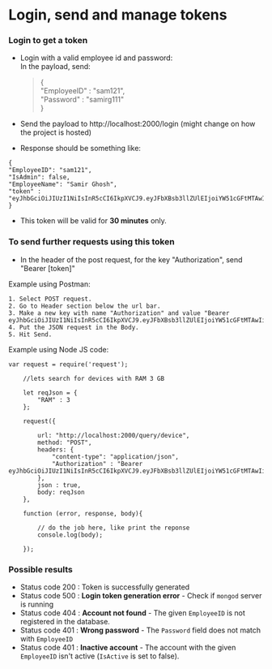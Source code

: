 # Login, send and manage tokens
### Login to get a token

 - Login with a valid employee id and password:  
    In the payload, send:
	 >{  
	 "EmployeeID" : "sam121",  
	 "Password" : "samirg111"  
	 }  
	 
 - Send the payload to http://localhost:2000/login (might change on how the project is hosted)
	 
 - Response should be something like:
 ```
 {
 "EmployeeID": "sam121",
 "IsAdmin": false,
 "EmployeeName": "Samir Ghosh",
 "token" : "eyJhbGciOiJIUzI1NiIsInR5cCI6IkpXVCJ9.eyJFbXBsb3llZUlEIjoiYW51cGFtMTAwIiwiSXNBZG1pbiI6ZmFsc2UsImlhdCI6MTUzMDg4OTE4MywiZXhwIjoxNTMwODkwOTgzfQ.yMZrKDh2sYxlFz1XHaZ0NtIcqpXCzmAtaVPUAYlrwgE"
 }
 ```
- This token will be valid for **30 minutes** only.

### To send further requests using this token

- In the header of the post request, for the key "Authorization", send "Bearer [token]"

Example using Postman:

```
1. Select POST request.
2. Go to Header section below the url bar.
3. Make a new key with name "Authorization" and value "Bearer eyJhbGciOiJIUzI1NiIsInR5cCI6IkpXVCJ9.eyJFbXBsb3llZUlEIjoiYW51cGFtMTAwIiwiSXNBZG1pbiI6ZmFsc2UsImlhdCI6MTUzMDg4OTE4MywiZXhwIjoxNTMwODkwOTgzfQ.yMZrKDh2sYxlFz1XHaZ0NtIcqpXCzmAtaVPUAYlrwgE"
4. Put the JSON request in the Body.
5. Hit Send.
```

Example using Node JS code:

```
var request = require('request');

    //lets search for devices with RAM 3 GB

    let reqJson = {
        "RAM" : 3
    };

    request({
    
        url: "http://localhost:2000/query/device",
        method: "POST",
        headers: {
            "content-type": "application/json",
            "Authorization" : "Bearer eyJhbGciOiJIUzI1NiIsInR5cCI6IkpXVCJ9.eyJFbXBsb3llZUlEIjoiYW51cGFtMTAwIiwiSXNBZG1pbiI6ZmFsc2UsImlhdCI6MTUzMDg4OTE4MywiZXhwIjoxNTMwODkwOTgzfQ.yMZrKDh2sYxlFz1XHaZ0NtIcqpXCzmAtaVPUAYlrwgE"
        },
        json : true,
        body: reqJson
    },
    
    function (error, response, body){
    
        // do the job here, like print the reponse
        console.log(body);
        
    });
```

### Possible results

- Status code 200 : Token is successfully generated
- Status code 500 : <b>Login token generation error</b> - Check if `mongod` server is running
- Status code 404 : <b>Account not found</b> - The given `EmployeeID` is not registered in the database.
- Status code 401 : <b>Wrong password</b> - The `Password` field does not match with `EmployeeID`
- Status code 401 : <b>Inactive account</b> - The account with the given `EmployeeID` isn't active (`IsActive` is set to false).
